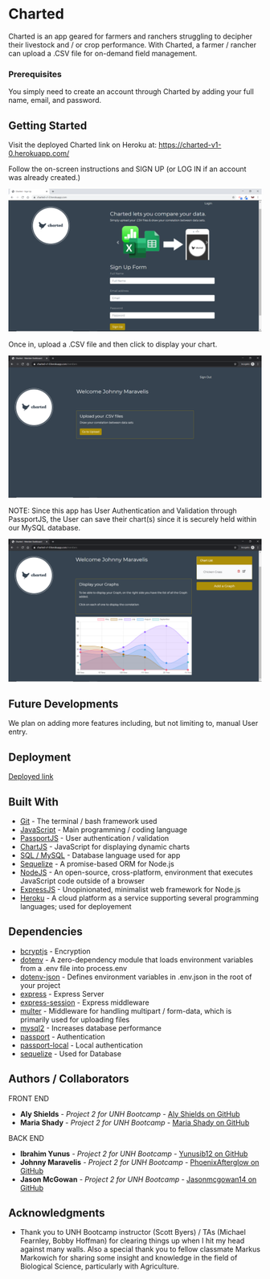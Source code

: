 # Charted

Charted is an app geared for farmers and ranchers struggling to decipher their livestock and / or crop performance.  With Charted, a farmer / rancher can upload a .CSV file for on-demand field management.

### Prerequisites

You simply need to create an account through Charted by adding your full name, email, and password.

## Getting Started

Visit the deployed Charted link on Heroku at:
https://charted-v1-0.herokuapp.com/ 

Follow the on-screen instructions and SIGN UP (or LOG IN if an account was already created.)

![](public/images/screenshot01.png)

Once in, upload a .CSV file and then click to display your chart.

![](public/images/screenshot02.png)

NOTE:  Since this app has User Authentication and Validation through PassportJS, the User can save their chart(s) since it is securely held within our MySQL database.

![](public/images/screenshot03.png)

## Future Developments
We plan on adding more features including, but not limiting to, manual User entry.

## Deployment

[Deployed link](https://charted-v1-0.herokuapp.com/)

## Built With

* [Git](https://git-scm.com/) - The terminal / bash framework used
* [JavaScript](https://www.javascript.com/) - Main programming / coding language
* [PassportJS](http://www.passportjs.org/) - User authentication / validation
* [ChartJS](https://www.chartjs.org/) - JavaScript for displaying dynamic charts
* [SQL / MySQL](https://www.mysql.com/) - Database language used for app
* [Sequelize](https://sequelize.org/) - A promise-based ORM for Node.js
* [NodeJS](https://nodejs.org/en/) - An open-source, cross-platform, environment that executes JavaScript code outside of a browser
* [ExpressJS](https://expressjs.com/) - Unopinionated, minimalist web framework for Node.js
* [Heroku](https://www.heroku.com/) - A cloud platform as a service supporting several programming languages; used for deployement

## Dependencies

* [bcryptjs](https://www.npmjs.com/package/bcryptjs) - Encryption
* [dotenv](https://www.npmjs.com/package/dotenv) - A zero-dependency module that loads environment variables from a .env file into process.env
* [dotenv-json](https://www.npmjs.com/package/dotenv-json) - Defines environment variables in .env.json in the root of your project
* [express](https://www.npmjs.com/package/express) - Express Server
* [express-session](https://www.npmjs.com/package/express-session) - Express middleware
* [multer](https://www.npmjs.com/package/multer) - Middleware for handling multipart / form-data, which is primarily used for uploading files
* [mysql2](https://www.npmjs.com/package/mysql2) - Increases database performance
* [passport](https://www.npmjs.com/package/passport) - Authentication
* [passport-local](https://www.npmjs.com/package/passport-local) - Local authentication
* [sequelize](https://www.npmjs.com/package/sequelize) - Used for Database


## Authors / Collaborators

FRONT END
* **Aly Shields** - *Project 2 for UNH Bootcamp* - [Aly Shields on GitHub](#)
* **Maria Shady** - *Project 2 for UNH Bootcamp* - [Maria Shady on GitHub](https://github.com/mariashady)

BACK END
* **Ibrahim Yunus** - *Project 2 for UNH Bootcamp* - [Yunusib12 on GitHub](https://github.com/Yunusib12)
* **Johnny Maravelis** - *Project 2 for UNH Bootcamp* - [PhoenixAfterglow on GitHub](https://github.com/PhoenixAfterglow)
* **Jason McGowan** - *Project 2 for UNH Bootcamp* - [Jasonmcgowan14 on GitHub](https://github.com/Jasonmcgowan14)


## Acknowledgments

* Thank you to UNH Bootcamp instructor (Scott Byers) / TAs (Michael Fearnley, Bobby Hoffman) for clearing things up when I hit my head against many walls.  Also a special thank you to fellow classmate Markus Markowich for sharing some insight and knowledge in the field of Biological Science, particularly with Agriculture.